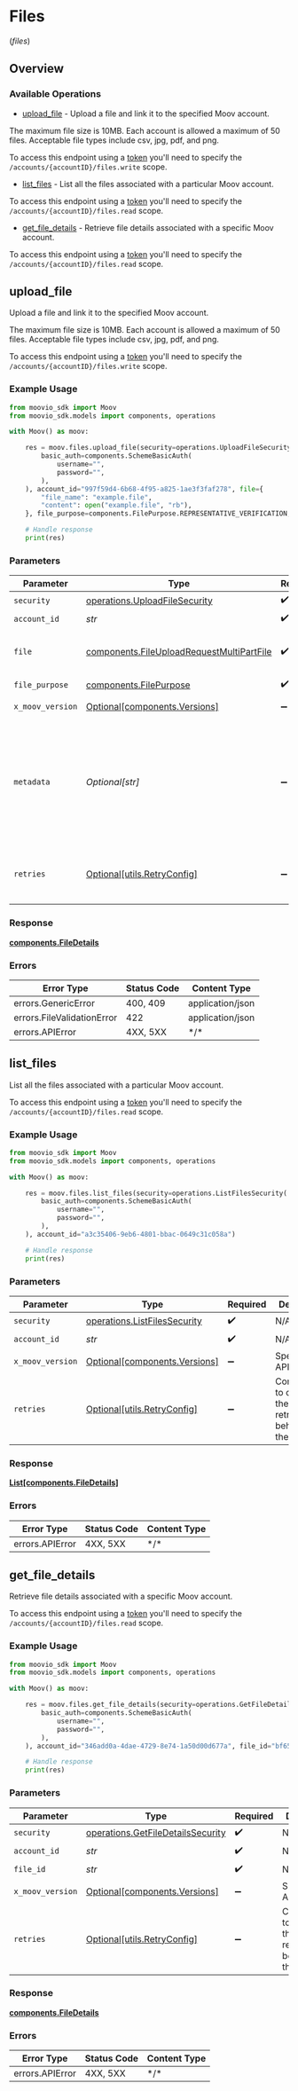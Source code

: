 # Files
(*files*)

## Overview

### Available Operations

* [upload_file](#upload_file) - Upload a file and link it to the specified Moov account. 

The maximum file size is 10MB. Each account is allowed a maximum of 50 files. Acceptable file types include csv, jpg, pdf, 
and png. 

To access this endpoint using a [token](https://docs.moov.io/api/authentication/access-tokens/) you'll need to specify the 
`/accounts/{accountID}/files.write` scope.
* [list_files](#list_files) - List all the files associated with a particular Moov account.

To access this endpoint using a [token](https://docs.moov.io/api/authentication/access-tokens/) you'll need to specify the 
`/accounts/{accountID}/files.read` scope.
* [get_file_details](#get_file_details) - Retrieve file details associated with a specific Moov account.

To access this endpoint using a [token](https://docs.moov.io/api/authentication/access-tokens/) you'll need to specify the 
`/accounts/{accountID}/files.read` scope.

## upload_file

Upload a file and link it to the specified Moov account. 

The maximum file size is 10MB. Each account is allowed a maximum of 50 files. Acceptable file types include csv, jpg, pdf, 
and png. 

To access this endpoint using a [token](https://docs.moov.io/api/authentication/access-tokens/) you'll need to specify the 
`/accounts/{accountID}/files.write` scope.

### Example Usage

```python
from moovio_sdk import Moov
from moovio_sdk.models import components, operations

with Moov() as moov:

    res = moov.files.upload_file(security=operations.UploadFileSecurity(
        basic_auth=components.SchemeBasicAuth(
            username="",
            password="",
        ),
    ), account_id="997f59d4-6b68-4f95-a825-1ae3f3faf278", file={
        "file_name": "example.file",
        "content": open("example.file", "rb"),
    }, file_purpose=components.FilePurpose.REPRESENTATIVE_VERIFICATION, metadata="{\"requirement_id\": \"document.individual.verification\"}")

    # Handle response
    print(res)

```

### Parameters

| Parameter                                                                                                                                                   | Type                                                                                                                                                        | Required                                                                                                                                                    | Description                                                                                                                                                 | Example                                                                                                                                                     |
| ----------------------------------------------------------------------------------------------------------------------------------------------------------- | ----------------------------------------------------------------------------------------------------------------------------------------------------------- | ----------------------------------------------------------------------------------------------------------------------------------------------------------- | ----------------------------------------------------------------------------------------------------------------------------------------------------------- | ----------------------------------------------------------------------------------------------------------------------------------------------------------- |
| `security`                                                                                                                                                  | [operations.UploadFileSecurity](../../models/operations/uploadfilesecurity.md)                                                                              | :heavy_check_mark:                                                                                                                                          | N/A                                                                                                                                                         |                                                                                                                                                             |
| `account_id`                                                                                                                                                | *str*                                                                                                                                                       | :heavy_check_mark:                                                                                                                                          | N/A                                                                                                                                                         |                                                                                                                                                             |
| `file`                                                                                                                                                      | [components.FileUploadRequestMultiPartFile](../../models/components/fileuploadrequestmultipartfile.md)                                                      | :heavy_check_mark:                                                                                                                                          | The file to be added. Valid types are `csv`, `png`, `jpeg`, `pdf`.                                                                                          |                                                                                                                                                             |
| `file_purpose`                                                                                                                                              | [components.FilePurpose](../../models/components/filepurpose.md)                                                                                            | :heavy_check_mark:                                                                                                                                          | The file's purpose.                                                                                                                                         | representative_verification                                                                                                                                 |
| `x_moov_version`                                                                                                                                            | [Optional[components.Versions]](../../models/components/versions.md)                                                                                        | :heavy_minus_sign:                                                                                                                                          | Specify an API version.                                                                                                                                     |                                                                                                                                                             |
| `metadata`                                                                                                                                                  | *Optional[str]*                                                                                                                                             | :heavy_minus_sign:                                                                                                                                          | Additional metadata to be stored with the file, formatted as a JSON string.<br/><br/>Valid keys are `representative_id`, `comment`, `requirement_id`, `error_code`. | {"requirement_id": "document.individual.verification"}                                                                                                      |
| `retries`                                                                                                                                                   | [Optional[utils.RetryConfig]](../../models/utils/retryconfig.md)                                                                                            | :heavy_minus_sign:                                                                                                                                          | Configuration to override the default retry behavior of the client.                                                                                         |                                                                                                                                                             |

### Response

**[components.FileDetails](../../models/components/filedetails.md)**

### Errors

| Error Type                 | Status Code                | Content Type               |
| -------------------------- | -------------------------- | -------------------------- |
| errors.GenericError        | 400, 409                   | application/json           |
| errors.FileValidationError | 422                        | application/json           |
| errors.APIError            | 4XX, 5XX                   | \*/\*                      |

## list_files

List all the files associated with a particular Moov account.

To access this endpoint using a [token](https://docs.moov.io/api/authentication/access-tokens/) you'll need to specify the 
`/accounts/{accountID}/files.read` scope.

### Example Usage

```python
from moovio_sdk import Moov
from moovio_sdk.models import components, operations

with Moov() as moov:

    res = moov.files.list_files(security=operations.ListFilesSecurity(
        basic_auth=components.SchemeBasicAuth(
            username="",
            password="",
        ),
    ), account_id="a3c35406-9eb6-4801-bbac-0649c31c058a")

    # Handle response
    print(res)

```

### Parameters

| Parameter                                                                    | Type                                                                         | Required                                                                     | Description                                                                  |
| ---------------------------------------------------------------------------- | ---------------------------------------------------------------------------- | ---------------------------------------------------------------------------- | ---------------------------------------------------------------------------- |
| `security`                                                                   | [operations.ListFilesSecurity](../../models/operations/listfilessecurity.md) | :heavy_check_mark:                                                           | N/A                                                                          |
| `account_id`                                                                 | *str*                                                                        | :heavy_check_mark:                                                           | N/A                                                                          |
| `x_moov_version`                                                             | [Optional[components.Versions]](../../models/components/versions.md)         | :heavy_minus_sign:                                                           | Specify an API version.                                                      |
| `retries`                                                                    | [Optional[utils.RetryConfig]](../../models/utils/retryconfig.md)             | :heavy_minus_sign:                                                           | Configuration to override the default retry behavior of the client.          |

### Response

**[List[components.FileDetails]](../../models/.md)**

### Errors

| Error Type      | Status Code     | Content Type    |
| --------------- | --------------- | --------------- |
| errors.APIError | 4XX, 5XX        | \*/\*           |

## get_file_details

Retrieve file details associated with a specific Moov account.

To access this endpoint using a [token](https://docs.moov.io/api/authentication/access-tokens/) you'll need to specify the 
`/accounts/{accountID}/files.read` scope.

### Example Usage

```python
from moovio_sdk import Moov
from moovio_sdk.models import components, operations

with Moov() as moov:

    res = moov.files.get_file_details(security=operations.GetFileDetailsSecurity(
        basic_auth=components.SchemeBasicAuth(
            username="",
            password="",
        ),
    ), account_id="346add0a-4dae-4729-8e74-1a50d00d677a", file_id="bf657841-ba2d-4060-ad21-eb2b7372cf85")

    # Handle response
    print(res)

```

### Parameters

| Parameter                                                                              | Type                                                                                   | Required                                                                               | Description                                                                            |
| -------------------------------------------------------------------------------------- | -------------------------------------------------------------------------------------- | -------------------------------------------------------------------------------------- | -------------------------------------------------------------------------------------- |
| `security`                                                                             | [operations.GetFileDetailsSecurity](../../models/operations/getfiledetailssecurity.md) | :heavy_check_mark:                                                                     | N/A                                                                                    |
| `account_id`                                                                           | *str*                                                                                  | :heavy_check_mark:                                                                     | N/A                                                                                    |
| `file_id`                                                                              | *str*                                                                                  | :heavy_check_mark:                                                                     | N/A                                                                                    |
| `x_moov_version`                                                                       | [Optional[components.Versions]](../../models/components/versions.md)                   | :heavy_minus_sign:                                                                     | Specify an API version.                                                                |
| `retries`                                                                              | [Optional[utils.RetryConfig]](../../models/utils/retryconfig.md)                       | :heavy_minus_sign:                                                                     | Configuration to override the default retry behavior of the client.                    |

### Response

**[components.FileDetails](../../models/components/filedetails.md)**

### Errors

| Error Type      | Status Code     | Content Type    |
| --------------- | --------------- | --------------- |
| errors.APIError | 4XX, 5XX        | \*/\*           |